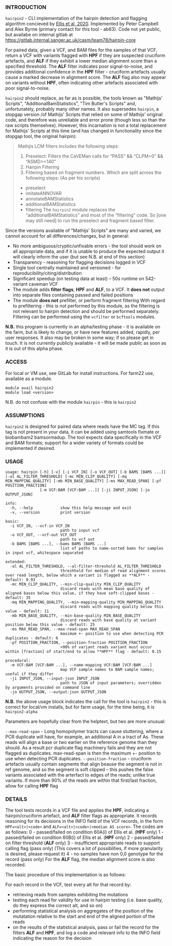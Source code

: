 ### INTRODUCTION

`hairpin2` - CLI implementation of the hairpin detection and flagging algorithm concieved by [Ellis et al, 2020](https://www.nature.com/articles/s41596-020-00437-6). Implemented by Peter Campbell and Alex Byrne (primary contact for this tool - ab63). Code not yet public, but availabe on internal gitlab at https://gitlab.internal.sanger.ac.uk/casm/team78/hairpin-core

For paired data, given a VCF, and BAM files for the samples of that VCF, return a VCF with variants flagged with **HPF** if they are suspected cruciform artefacts, and **ALF** if they exhibit a lower median alignment score than a specified threshold. The **ALF** filter indicates poor signal-to-noise, and provides additional confidence in the **HPF** filter - cruciform artefacts usually cause a marked decrease in alignment score. The **ALF** flag also may appear on variants without **HPF**, often indicating other artefacts associated with poor signal-to-noise.

`hairpin2` should replace, as far as is possible, the tools known as "Mathijs' Scripts", "AdditionalBamStatistics", "Tim Butler's Scripts" and, unfortunately, probably many other names. It also supersedes `hairpin`, a stopgap version /of Mathijs' Scripts that relied on some of Mathijs' original code, and therefore was unreliable and error prone (though less so than the raw scripts themselves).
However, this incarnation is not a total replacement for Mathijs' Scripts at this time (and has changed in functionality since the stopgap tool, the original hairpin):

> Mathjis LCM filters includes the following steps:
> 1. Preselect: Filters the CaVEMan calls for “PASS” && “CLPM=0” && “ASMD>=140”
> 2. Hairpin Filtering
> 3. Filtering based on fragment numbers.
> Which are split across the following steps: (As per his scripts)
> - preselect
> - imitateANNOVAR
> - annotateBAMStatistics
> - additionalBAMStatistics
> - filtering
> The `hairpin2` module replaces the “additionalBAMStatistics” and most of the “filtering” code. So [one may still need] to run the preselect and fragment based filter.

Since the versions available of "Mathijs' Scripts" are many and varied, we cannot account for all differences/changes, but in general:
  - No more ambiguous/cryptic/unfixable errors - the tool should work on all appropriate data, and if it is unable to produce the expected output it will clearly inform the user (but see N.B. at end of this section)
  - Transparency - reasoning for flagging decisions logged in VCF
  - Single tool centrally maintained and versioned - for reproducibility/citing/distribution
  - Significant speedup (on testing data at least) – 50s runtime on 542-variant caveman VCF
  - The module adds **filter flags**, **HPF** and **ALF**, to a VCF. It **does not** output into separate files containing passed and failed positions
  - The module **does not** prefilter, or perform fragment filtering
With regard to prefiltering - this is not performed by this module, as the filtering is not relevant to hairpin detection and should be performed separately. Filtering can be performed using the `vcfilter` or `bcftools` modules.

**N.B.** this program is currently in an alpha/testing phase - it is available on the farm, but is likely to change, or have new features added, rapidly, per user responses. It also may be broken in some way; if so please get in touch. It is not currently publicly available - it will be made public as soon as it is out of this alpha phase.


### ACCESS

For local or VM use, see GitLab for install instructions.
For farm22 use, available as a module.
```
module avail hairpin2
module load <version>
```
N.B. do not confuse with the module `hairpin` - this is `hairpin2`


### ASSUMPTIONS

`hairpin2` is designed for paired data where reads have the MC tag. If this tag is not present in your data, it can be added using samtools fixmate or biobambam2 bamsormadup. The tool expects data specifically in the VCF and BAM formats; support for a wider variety of formats could be implemented if desired.


### USAGE

```
usage: hairpin [-h] [-v] [-i VCF_IN] [-o VCF_OUT] [-b BAMS [BAMS ...]] [-al AL_FILTER_THRESHOLD] [-mc MIN_CLIP_QUALITY] [-mq MIN_MAPPING_QUALITY] [-mb MIN_BASE_QUALITY] [-ms MAX_READ_SPAN] [-pf POSITION_FRACTION]
               [-m VCF:BAM [VCF:BAM ...]] [-ji INPUT_JSON] [-jo OUTPUT_JSON]

info:
  -h, --help            show this help message and exit
  -v, --version         print version

basic:
  -i VCF_IN, --vcf-in VCF_IN
                        path to input vcf
  -o VCF_OUT, --vcf-out VCF_OUT
                        path to vcf out
  -b BAMS [BAMS ...], --bams BAMS [BAMS ...]
                        list of paths to name-sorted bams for samples in input vcf, whitespace separated

extended:
  -al AL_FILTER_THRESHOLD, --al-filter-threshold AL_FILTER_THRESHOLD
                        threshhold for median of read alignment scores over read length, below which a variant is flagged as **ALF** - default: 0.93
  -mc MIN_CLIP_QUALITY, --min-clip-quality MIN_CLIP_QUALITY
                        discard reads with mean base quality of aligned bases below this value, if they have soft-clipped bases - default: 35
  -mq MIN_MAPPING_QUALITY, --min-mapping-quality MIN_MAPPING_QUALITY
                        discard reads with mapping quality below this value - default: 11
  -mb MIN_BASE_QUALITY, --min-base-quality MIN_BASE_QUALITY
                        discard reads with base quality at variant position below this value - default: 25
  -ms MAX_READ_SPAN, --max-read-span MAX_READ_SPAN
                        maximum +- position to use when detecting PCR duplicates - default: 6
  -pf POSITION_FRACTION, --position-fraction POSITION_FRACTION
                        >90% of variant reads variant must occur within [fraction] of start/end to allow **HPF** flag - default: 0.15

procedural:
  -m VCF:BAM [VCF:BAM ...], --name-mapping VCF:BAM [VCF:BAM ...]
                        map VCF sample names to BAM sample names; useful if they differ
  -ji INPUT_JSON, --input-json INPUT_JSON
                        path to JSON of input parameters; overridden by arguments provided on command line
  -jo OUTPUT_JSON, --output-json OUTPUT_JSON
```

**N.B.** the above usage block indicates the call for the tool is `hairpin2` - this is correct for local/vm installs, but for farm usage, for the time being, it is `hairpin2-alpha`

Parameters are hopefully clear from the helptext, but two are more unusual:

  `--max-read-span`  - Long homopolymer tracts can cause stuttering, where a PCR duplicate will have, for example, an additional A in a tract of As. These reads will align a base or two earlier on the reference genome than they should. As a result pcr duplicate flag machinery fails and they are not flagged as duplicates. max-read-span is then the maximum +- position to use when detecting PCR duplicates.
  `--position-fraction` - cruciform artefacts usually contain segments that align beause the segment is not in ref genome, and so the segment is soft clipped – this pushes the false variants associated with the arterfact to edges of the reads; unlike true variants. If more than 90% of the reads are within that first/last fraction, allow for calling **HPF** flag


### DETAILS

The tool tests records in a VCF file and applies the **HPF**, indicating a hairpin/cruciform artefact, and **ALF** filter flags as appropriate. It records reasoning for its decisions in the INFO field of the VCF records, in the form `HPF=<alt>|<code>` and `ALF=<alt>|<code>|<median AS score>`.
The codes are as follows:
  0 - passed/failed on condition 60A(i) of Ellis et al. (**HPF** only)
  1 - passed/failed on condition 60B(i) of Ellis et al. (**HPF** only)
  2 - passed/failed on filter threshold (**ALF** only)
  3 - insufficient appropriate reads to support calling flag (pass only) (This covers a lot of possiblities, if more granularity is desired, please request it)
  4 - no samples have non 0,0 genotype for the record (pass only)
For the **ALF** flag, the median alignment score is also recorded.

The basic procedure of this implementation is as follows:

  For each record in the VCF, test every alt for that record by:

  - retrieving reads from samples exhibiting the mutations
  - testing each read for validity for use in hairpin testing (i.e. base quality, do they express the correct alt, and so on)
  - performing statistical analysis on aggregates of the position of the mutatation relative to the start and end of the aligned portion of the reads
  - on the results of the statistical analysis, pass or fail the record for the filters **ALF** and **HPF**, and log a code and relevant info to the INFO field indicating the reason for the decision

